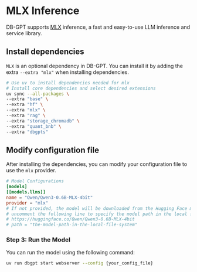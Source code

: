# MLX Inference
DB-GPT supports [MLX](https://github.com/ml-explore/mlx-lm) inference, a fast and easy-to-use LLM inference and service library.

## Install dependencies

`MLX` is an optional dependency in DB-GPT. You can install it by adding the extra `--extra "mlx"` when installing dependencies.

```bash
# Use uv to install dependencies needed for mlx
# Install core dependencies and select desired extensions
uv sync --all-packages \
--extra "base" \
--extra "hf" \
--extra "mlx" \
--extra "rag" \
--extra "storage_chromadb" \
--extra "quant_bnb" \
--extra "dbgpts"
```

## Modify configuration file

After installing the dependencies, you can modify your configuration file to use the `mlx` provider.

```toml
# Model Configurations
[models]
[[models.llms]]
name = "Qwen/Qwen3-0.6B-MLX-4bit"
provider = "mlx"
# If not provided, the model will be downloaded from the Hugging Face model hub
# uncomment the following line to specify the model path in the local file system
# https://huggingface.co/Qwen/Qwen3-0.6B-MLX-4bit
# path = "the-model-path-in-the-local-file-system"
```

### Step 3: Run the Model

You can run the model using the following command:

```bash
uv run dbgpt start webserver --config {your_config_file}
```